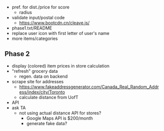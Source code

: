 - pref. for dist./price for score
  - radius
- validate input/postal code
  - https://www.bootcdn.cn/cleave.js/ 
- phase1.txt/README
- replace user icon with first letter of user's name
- more items/categories
 
## Phase 2
- display (colored) item prices in store calculation
- "refresh" grocery data
  - regen. data on backend
- scrape site for addresses
  - https://www.fakeaddressgenerator.com/Canada_Real_Random_Address/index/city/Toronto
  - calculate distance from UofT
- API 
- ask TA
  - not using actual distance API for stores?
    - Google Maps API is $200/month
    - generate fake data?
